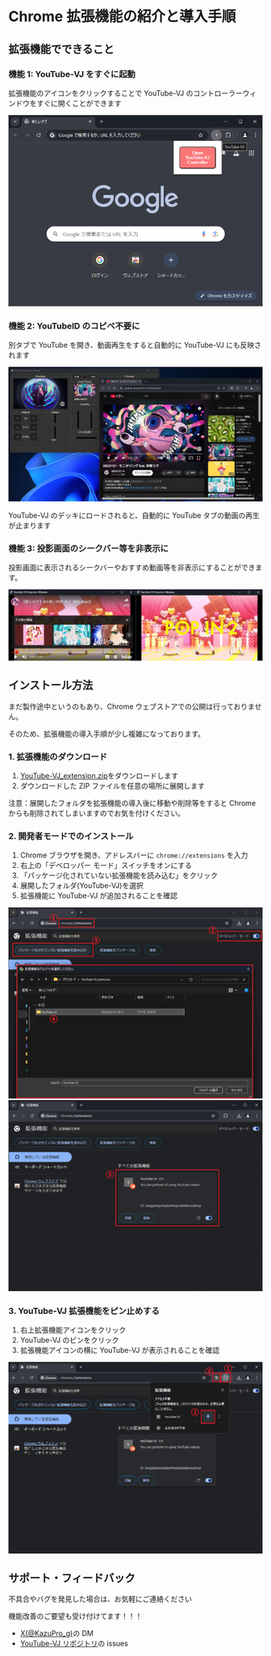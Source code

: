 # Chrome 拡張機能の紹介と導入手順

## 拡張機能でできること

### 機能 1: YouTube-VJ をすぐに起動

拡張機能のアイコンをクリックすることで YouTube-VJ のコントローラーウィンドウをすぐに開くことができます

![alt text](chrome-extension-extension-popup.png)

### 機能 2: YouTubeID のコピペ不要に

別タブで YouTube を開き、動画再生をすると自動的に YouTube-VJ にも反映されます

![alt text](chrome-extension-auto-input-id.png)

YouTube-VJ のデッキにロードされると、自動的に YouTube タブの動画の再生が止まります

### 機能 3: 投影画面のシークバー等を非表示に

投影画面に表示されるシークバーやおすすめ動画等を非表示にすることができます。

![alt text](chrome-extension-only-video.png)

## インストール方法

まだ製作途中というのもあり、Chrome ウェブストアでの公開は行っておりません。

そのため、拡張機能の導入手順が少し複雑になっております。

### 1. 拡張機能のダウンロード

1. [YouTube-VJ_extension.zip](./../YouTube-VJ_extension.zip)をダウンロードします
2. ダウンロードした ZIP ファイルを任意の場所に展開します

注意：展開したフォルダを拡張機能の導入後に移動や削除等をすると Chrome からも削除されてしまいますのでお気を付けください。

### 2. 開発者モードでのインストール

1. Chrome ブラウザを開き、アドレスバーに `chrome://extensions` を入力
2. 右上の「デベロッパー モード」スイッチをオンにする
3. 「パッケージ化されていない拡張機能を読み込む」をクリック
4. 展開したフォルダ(YouTube-VJ)を選択
5. 拡張機能に YouTube-VJ が追加されることを確認

![alt text](chrome-extension-instllation.png)
![alt text](chrome-extension-instllation-result.png)

### 3. YouTube-VJ 拡張機能をピン止めする

1. 右上拡張機能アイコンをクリック
2. YouTube-VJ のピンをクリック
3. 拡張機能アイコンの横に YouTube-VJ が表示されることを確認

![alt text](chrome-extension-pinned.png)

## サポート・フィードバック

不具合やバグを発見した場合は、お気軽にご連絡ください

機能改善のご要望も受け付けてます！！！

- [X(@KazuPro_g)](https://x.com/KazuPro_g)の DM
- [YouTube-VJ リポジトリ](https://github.com/KazuProg/youtube-vj)の issues
